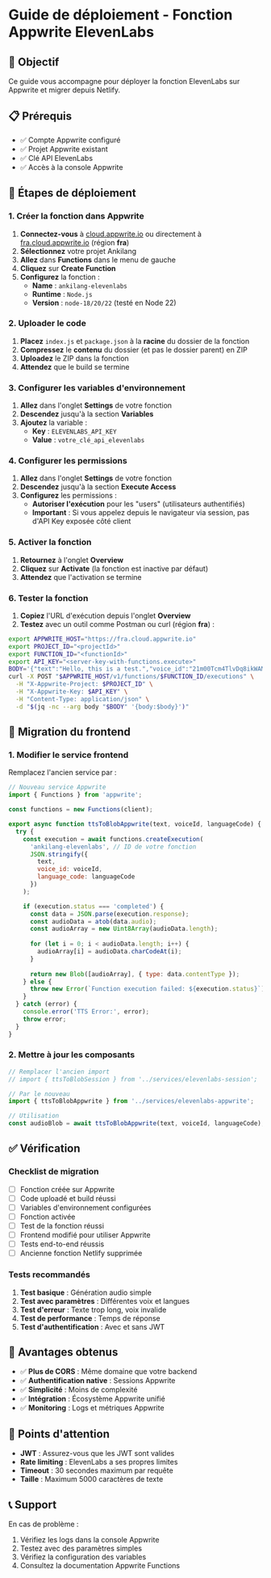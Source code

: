 # Guide de déploiement - Fonction Appwrite ElevenLabs

## 🎯 Objectif

Ce guide vous accompagne pour déployer la fonction ElevenLabs sur Appwrite et migrer depuis Netlify.

## 📋 Prérequis

- ✅ Compte Appwrite configuré
- ✅ Projet Appwrite existant
- ✅ Clé API ElevenLabs
- ✅ Accès à la console Appwrite

## 🚀 Étapes de déploiement

### 1. Créer la fonction dans Appwrite

1. **Connectez-vous** à [cloud.appwrite.io](https://cloud.appwrite.io) ou directement à [fra.cloud.appwrite.io](https://fra.cloud.appwrite.io) (région **fra**)
2. **Sélectionnez** votre projet Ankilang
3. **Allez** dans **Functions** dans le menu de gauche
4. **Cliquez** sur **Create Function**
5. **Configurez** la fonction :
   - **Name** : `ankilang-elevenlabs`
   - **Runtime** : `Node.js`
   - **Version** : `node-18/20/22` (testé en Node 22)

### 2. Uploader le code

1. **Placez** `index.js` et `package.json` à la **racine** du dossier de la fonction
2. **Compressez** le **contenu** du dossier (et pas le dossier parent) en ZIP
3. **Uploadez** le ZIP dans la fonction
3. **Attendez** que le build se termine

### 3. Configurer les variables d'environnement

1. **Allez** dans l'onglet **Settings** de votre fonction
2. **Descendez** jusqu'à la section **Variables**
3. **Ajoutez** la variable :
   - **Key** : `ELEVENLABS_API_KEY`
   - **Value** : `votre_clé_api_elevenlabs`

### 4. Configurer les permissions

1. **Allez** dans l'onglet **Settings** de votre fonction
2. **Descendez** jusqu'à la section **Execute Access**
3. **Configurez** les permissions :
   - **Autoriser l'exécution** pour les "users" (utilisateurs authentifiés)
   - **Important** : Si vous appelez depuis le navigateur via session, pas d'API Key exposée côté client

### 5. Activer la fonction

1. **Retournez** à l'onglet **Overview**
2. **Cliquez** sur **Activate** (la fonction est inactive par défaut)
3. **Attendez** que l'activation se termine

### 6. Tester la fonction

1. **Copiez** l'URL d'exécution depuis l'onglet **Overview**
2. **Testez** avec un outil comme Postman ou curl (région **fra**) :

```bash
export APPWRITE_HOST="https://fra.cloud.appwrite.io"
export PROJECT_ID="<projectId>"
export FUNCTION_ID="<functionId>"
export API_KEY="<server-key-with-functions.execute>"
BODY='{"text":"Hello, this is a test.","voice_id":"21m00Tcm4TlvDq8ikWAM"}'
curl -X POST "$APPWRITE_HOST/v1/functions/$FUNCTION_ID/executions" \
  -H "X-Appwrite-Project: $PROJECT_ID" \
  -H "X-Appwrite-Key: $API_KEY" \
  -H "Content-Type: application/json" \
  -d "$(jq -nc --arg body "$BODY" '{body:$body}')"
```

## 🔄 Migration du frontend

### 1. Modifier le service frontend

Remplacez l'ancien service par :

```javascript
// Nouveau service Appwrite
import { Functions } from 'appwrite';

const functions = new Functions(client);

export async function ttsToBlobAppwrite(text, voiceId, languageCode) {
  try {
    const execution = await functions.createExecution(
      'ankilang-elevenlabs', // ID de votre fonction
      JSON.stringify({
        text,
        voice_id: voiceId,
        language_code: languageCode
      })
    );

    if (execution.status === 'completed') {
      const data = JSON.parse(execution.response);
      const audioData = atob(data.audio);
      const audioArray = new Uint8Array(audioData.length);
      
      for (let i = 0; i < audioData.length; i++) {
        audioArray[i] = audioData.charCodeAt(i);
      }
      
      return new Blob([audioArray], { type: data.contentType });
    } else {
      throw new Error(`Function execution failed: ${execution.status}`);
    }
  } catch (error) {
    console.error('TTS Error:', error);
    throw error;
  }
}
```

### 2. Mettre à jour les composants

```javascript
// Remplacer l'ancien import
// import { ttsToBlobSession } from '../services/elevenlabs-session';

// Par le nouveau
import { ttsToBlobAppwrite } from '../services/elevenlabs-appwrite';

// Utilisation
const audioBlob = await ttsToBlobAppwrite(text, voiceId, languageCode);
```

## ✅ Vérification

### Checklist de migration

- [ ] Fonction créée sur Appwrite
- [ ] Code uploadé et build réussi
- [ ] Variables d'environnement configurées
- [ ] Fonction activée
- [ ] Test de la fonction réussi
- [ ] Frontend modifié pour utiliser Appwrite
- [ ] Tests end-to-end réussis
- [ ] Ancienne fonction Netlify supprimée

### Tests recommandés

1. **Test basique** : Génération audio simple
2. **Test avec paramètres** : Différentes voix et langues
3. **Test d'erreur** : Texte trop long, voix invalide
4. **Test de performance** : Temps de réponse
5. **Test d'authentification** : Avec et sans JWT

## 🎯 Avantages obtenus

- ✅ **Plus de CORS** : Même domaine que votre backend
- ✅ **Authentification native** : Sessions Appwrite
- ✅ **Simplicité** : Moins de complexité
- ✅ **Intégration** : Écosystème Appwrite unifié
- ✅ **Monitoring** : Logs et métriques Appwrite

## 🚨 Points d'attention

- **JWT** : Assurez-vous que les JWT sont valides
- **Rate limiting** : ElevenLabs a ses propres limites
- **Timeout** : 30 secondes maximum par requête
- **Taille** : Maximum 5000 caractères de texte

## 📞 Support

En cas de problème :
1. Vérifiez les logs dans la console Appwrite
2. Testez avec des paramètres simples
3. Vérifiez la configuration des variables
4. Consultez la documentation Appwrite Functions
